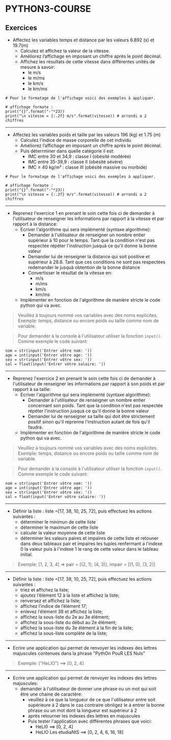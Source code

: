 # PYTHON3-COURSE


## Exercices

* Affectez les variables temps et distance par les valeurs 6.892 (s) et 19.7(m)  
    * Calculez et affichez la valeur de la vitesse.  
    * Améliorez l’affichage en imposant un chiffre après le point décimal.  
    * Affichez les résultats de cette vitesse dans différentes unités de mesure à savoir:
        * le m/s
        * le m/ms
        * le km/s
        * le km/ms
```python3
# Pour le formatage de l'affichage voici des exemples à appliquer. 

# affichage formate :
print("{}".format("-"*23))
print("\n vitesse = {:.2f} m/s".format(vitesse)) # arrondi a 2 chiffres
```

___

* Affectez les variables poids et taille par les valeurs 196 (kg) et 1.75 (m) 
    * Calculez l'indice de masse corporelle de cet individu  
    * Améliorez l’affichage en imposant un chiffre après le point décimal.  
    * Puis déterrminer dans quelle catégorie il est:
        * IMC entre 30 et 34,9 : classe I (obésité modérée)  
        * IMC entre 35-39,9 : classe II (obésité sévère)  
        * IMC ≥ 40 kg/m² : classe III (obésité massive ou morbide)  
```python3
# Pour le formatage de l'affichage voici des exemples à appliquer. 

# affichage formate :
print("{}".format("-"*23))
print("\n vitesse = {:.2f} m/s".format(vitesse)) # arrondi a 2 chiffres
```

___

* Reprenez l'exercice 1 en prenant le soin cette fois ci de demander à l'utilisateur de renseigner les informations par rapport à la vitesse et par rapport à la distance:
    * Ecriver l'algorithme qui sera implémenté (syntaxe algorithme):
        * Demander à l'utilisateur de renseigner un nombre entier supérieur à 10 pour le temps. Tant que la condition n'est pas respectée répéter l'instruction jusquà ce qu'il donne la bonne valeur
        * Demander lui de renseigner la distance qui soit positive et supérieur à 28.8. Tant que ces conditions ne sont pas respectées redemander le jusquà obtention de la bonne distance
        * Convertisser le résultat de la vitesse en:
            * m/s
            * m/ms
            * km/s
            * km/ms
    * Implémenter en fonction de l'algorithme de manière stricte le code python qui va avec.

> Veuillez à toujours nommé vos variables avec des noms explicites. Exemple: temps, distance ou encore poids ou taille comme nom de variable.

> Pour demander à la console à l'utilisateur utiliser la fonction <code>input()</code>. Comme exemple le code suivant:

```python3
nom = str(input('Entrer vôtre nom: '))
age = int(input('Entrer vôtre age: '))
sex = str(input('Entrer vôtre sex: '))
sal = float(input('Entrer vôtre salaire: '))
```

___

* Reprenez l'exercice 2 en prenant le soin cette fois ci de demander à l'utilisateur de renseigner les informations par rapport à son poids et par rapport à sa taille:
    * Ecriver l'algorithme qui sera implémenté (syntaxe algorithme):
        * Demander à l'utilisateur de renseigner un nombre entier concernant son poids. Tant que la condition n'est pas respectée répéter l'instruction jusquà ce qu'il donne la bonne valeur
        * Demander lui de renseigner sa taille qui doit être strictement positif sinon qu'il reprenne l'instruction autant de fois qu'il faudra.
    * Implémenter en fonction de l'algorithme de manière stricte le code python qui va avec.

> Veuillez à toujours nommé vos variables avec des noms explicites. Exemple: temps, distance ou encore poids ou taille comme nom de variable.

> Pour demander à la console à l'utilisateur utiliser la fonction <code>input()</code>. Comme exemple le code suivant:

```python3
nom = str(input('Entrer vôtre nom: '))
age = int(input('Entrer vôtre age: '))
sex = str(input('Entrer vôtre sex: '))
sal = float(input('Entrer vôtre salaire: '))
```

___

* Définir la liste : liste =[17, 38, 10, 25, 72], puis effectuez les actions suivantes :
    * déterminer le minimun de cette liste
    * déterminer le maximum de cette liste
    * calculer la valeur moyenne de cette liste
    * déterminer les valeurs paires et impaires de cette liste et retouner dans deux tableaux pair et impaires les tuples renfermant a l'indexe 0 la valeur puis à l'indexe 1 le rang de cette valeur dans le tableau initial.

> Exemple: [1, 2, 3, 4] => pair = [(2, 1), (4, 3)], impair = [(1, 0), (3, 2)]

___

* Définir la liste : liste =[17, 38, 10, 25, 72], puis effectuez les actions suivantes :
    * triez et affichez la liste;
    * ajoutez l’élément 12 à la liste et affichez la liste;
    * renversez et affichez la liste;
    * affichez l’indice de l’élément 17;
    * enlevez l’élément 38 et affichez la liste;
    * affichez la sous-liste du 2e au 3e élément;
    * affichez la sous-liste du début au 2e élément;
    * affichez la sous-liste du 3e élément à la fin de la liste;
    * affichez la sous-liste complète de la liste;

___

* Ecrire une application qui permet de renvoyer les indexes des lettres majuscules contenues dans la phrase "PythOn PouR LES Nuls"

> Exemple: ("HeLlO") ==> [0, 2, 4]

___

* Ecrire une application qui permet de renvoyer les indexes des lettres majuscules:
    * demander à l'utilisateur de donner une phrase ou un mot qui soit être une chaine de caractère:
        * veuillez à ce que la longueur de ce que l'utilisateur entre soit supérieure à 2 dans le cas contraire obnligez le à entrer la bonne phrase ou un mot dont la longueur est supérieur à 2
        * après retourner les indexes des lettres en majuscules
        * Puis tester l'application avec différentes phrases que voici:
            * HeLl0 ==> [0, 2, 4]
            * HeLlO Les etudiaNtS ==> [0, 2, 4, 6, 16, 18]
